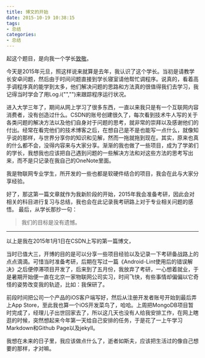 ```yaml
---
title: 博文的开始
date: 2015-10-19 10:38:15
tags: 
- 总结
categories:
- 总结
---
```


起这个题目，是向我一个学长[致敬](http://blog.csdn.net/decting/article/details/8062457)。

今天是2015年元旦，照这样说来就算是去年，我认识了这个学长。当初是请教学长安卓问题，然后由于时间问题直接到学长寝室请他帮忙调程序。说真的，看着高手调程序真的能学到太多，他们解决问题的思路和方法真的很值得我们去学习，我记得当时学会了用Log.i("","")来跟踪程序运行状况。

   进入大学三年了，期间从网上学习了很多东西，一直以来我只是有一个互联网内容消费者，没有创造过什么。CSDN的账号创建很久了，每次看到技术牛人写的关于各类问题的解决方法以及他们自身对于问题的思考，就非常的崇拜以及感谢他们的付出。经常在看完他们的技术博客之后，在想自己是不是也能写一点什么，就像知乎说的那样，与世界分享你的知识和见解，然而一拖就拖到现在。其实，原来也真的什么都不会，没得内容来与大家分享。渐渐的我也做了一些项目，成为了学弟们的学长，我想我也应该把自己遇到问题的一些解决方法和对这些方法的思考写出来，而不是只记录在我自己的OneNote里面。

   我是物联网专业学生，所开发的一些也都是软硬件结合的项目，我会在此与大家分享经验。

   好了，那这第一篇文章就作为我新阶段的开始，2015年我会准备考研，因此会对相关的科目进行复习与总结，我也会在此记录我考研路上对于专业相关问题的感悟。
   最后，从学长那抄一句：

   >我们的目标是没有遗憾。

   ------

   以上是我在2015年1月1日在CSDN上写的第一篇博文，

   当时已值大三，开博的目的是可以分享一些项目经验以及记录一下考研备战路上的点点滴滴。可惜当时准备考研，后期在写过一篇《Android-Lint使用后的错误解决》之后便停滞项目开发了，后来到了五月份，我放弃了考研，一心想着就业，于是暑期开始便一直在北京一家物联网公司实习，时间飞快，有些事情却偏偏以它奇怪的姿势改变我的轨迹，比如：我保研了。

   前段时间把公司一个产品的iOS客户端写好，然后从注册开发者账号开始到最后弄上App Store，至此我也算一个iOS开发菜鸟了，哈哈。上周把MongoDB项目暂时完成了，经理儿子出世回家去了，所以这几天也没有人给我安排工作，在网上瞎逛的时候，突然想起来今年第一天给自己安排的任务，于是花了一上午学习Markdown和Github Page以及jekyll。

   我想在未来的日子里，我应该做点什么了，逝者如斯夫，应该把生活过的像自己想要的那样，才对嘛。


